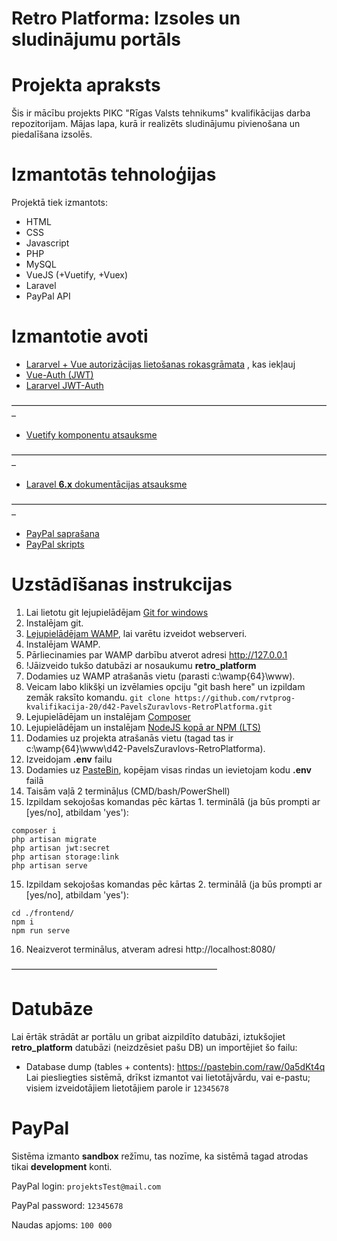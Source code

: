 # Retro Platforma: Izsoles un sludinājumu portāls

# Projekta apraksts

Šis ir mācību projekts PIKC "Rīgas Valsts tehnikums" kvalifikācijas darba repozitorijam.
Mājas lapa, kurā ir realizēts sludinājumu pivienošana un piedalīšana izsolēs.

# Izmantotās tehnoloģijas

Projektā tiek izmantots:
- HTML
- CSS
- Javascript
- PHP
- MySQL
- VueJS (+Vuetify, +Vuex)
- Laravel
- PayPal API

# Izmantotie avoti

- [Lararvel + Vue autorizācijas lietošanas rokasgrāmata](https://medium.com/@ripoche.b/create-a-spa-with-role-based-authentication-with-laravel-and-vue-js-ac4b260b882f)
  , kas iekļauj
- [Vue-Auth (JWT)](https://websanova.com/docs/vue-auth/methods/index)
- [Lararvel JWT-Auth](https://jwt-auth.readthedocs.io/en/develop/)

–––––––––––––––––––––––––––––––––––––––––––––––––––––––––––––––––––––––––

- [Vuetify komponentu atsauksme](https://vuetifyjs.com/en/components/api-explorer/)

–––––––––––––––––––––––––––––––––––––––––––––––––––––––––––––––––––––––––

- [Laravel __6.x__ dokumentācijas atsauksme](https://laravel.com/docs/6.x/readme)

–––––––––––––––––––––––––––––––––––––––––––––––––––––––––––––––––––––––––

- [PayPal saprašana](https://developer.paypal.com/docs/checkout/reference/upgrade-integration/#1-understand-the-javascript-sdk-checkout-flow)
- [PayPal skripts](https://developer.paypal.com/docs/checkout/reference/upgrade-integration/#4-set-up-the-transaction)

# Uzstādīšanas instrukcijas
1. Lai lietotu git lejupielādējam [Git for windows](https://git-scm.com/download/win)
2. Instalējam git.
3. [Lejupielādējam WAMP](https://sourceforge.net/projects/wampserver/), lai varētu izveidot webserveri.
4. Instalējam WAMP.
5. Pārliecinamies par WAMP darbību atverot adresi http://127.0.0.1
6. !Jāizveido tukšo datubāzi ar nosaukumu __retro_platform__
6. Dodamies uz WAMP atrašanās vietu (parasti c:\wamp{64}\www).
7. Veicam labo klikšķi un izvēlamies opciju "git bash here" un izpildam zemāk raksīto komandu.
`git clone https://github.com/rvtprog-kvalifikacija-20/d42-PavelsZuravlovs-RetroPlatforma.git`
8. Lejupielādējam un instalējam [Composer](https://getcomposer.org/download/)
9. Lejupielādējam un instalējam [NodeJS kopā ar NPM (LTS)](https://nodejs.org/en/)
10. Dodamies uz projekta atrašanās vietu (tagad tas ir c:\wamp{64}\www\d42-PavelsZuravlovs-RetroPlatforma).
11. Izveidojam __.env__ failu
12. Dodamies uz [PasteBin](https://pastebin.com/Pq1BLe1w), kopējam visas rindas un ievietojam kodu __.env__ failā
13. Taisām vaļā 2 termināļus (CMD/bash/PowerShell)
14. Izpildam sekojošas komandas pēc kārtas 1. terminālā (ja būs prompti ar [yes/no], atbildam 'yes'):
```
composer i
php artisan migrate
php artisan jwt:secret
php artisan storage:link
php artisan serve
```
15. Izpildam sekojošas komandas pēc kārtas 2. terminālā (ja būs prompti ar [yes/no], atbildam 'yes'):
```
cd ./frontend/
npm i
npm run serve
```

16. Neaizverot terminālus, atveram adresi http://localhost:8080/

–––––––––––––––––––––––––––––––––––––––––––––––

# Datubāze
Lai ērtāk strādāt ar portālu un gribat aizpildīto datubāzi, iztukšojiet __retro_platform__ datubāzi (neizdzēsiet pašu DB) un importējiet šo failu:
- Database dump (tables + contents): https://pastebin.com/raw/0a5dKt4q
Lai piesliegties sistēmā, drīkst izmantot vai lietotājvārdu, vai e-pastu; visiem izveidotājiem lietotājiem parole ir `12345678`

# PayPal
Sistēma izmanto __sandbox__ režīmu, tas nozīme, ka sistēmā tagad atrodas tikai __development__ konti.

PayPal login: `projektsTest@mail.com`

PayPal password: `12345678`

Naudas apjoms: `100 000`
